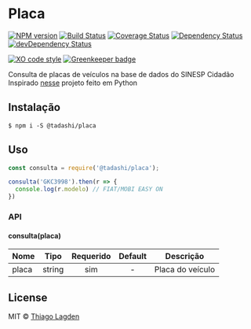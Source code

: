 # Placa

[![NPM version][npm-img]][npm]
[![Build Status][ci-img]][ci]
[![Coverage Status][coveralls-img]][coveralls]
[![Dependency Status][dep-img]][dep]
[![devDependency Status][devDep-img]][devDep]

[![XO code style][xo-img]][xo]
[![Greenkeeper badge][greenkeeper-img]][greenkeeper]


[npm-img]:         https://img.shields.io/npm/v/@tadashi/placa.svg
[npm]:             https://www.npmjs.com/package/@tadashi/placa
[ci-img]:          https://travis-ci.org/lagden/placa.svg
[ci]:              https://travis-ci.org/lagden/placa
[coveralls-img]:   https://coveralls.io/repos/github/lagden/placa/badge.svg?branch=master
[coveralls]:       https://coveralls.io/github/lagden/placa?branch=master
[dep-img]:         https://david-dm.org/lagden/placa.svg
[dep]:             https://david-dm.org/lagden/placa
[devDep-img]:      https://david-dm.org/lagden/placa/dev-status.svg
[devDep]:          https://david-dm.org/lagden/placa#info=devDependencies
[xo-img]:          https://img.shields.io/badge/code_style-XO-5ed9c7.svg
[xo]:              https://github.com/sindresorhus/xo
[greenkeeper-img]: https://badges.greenkeeper.io/lagden/placa.svg
[greenkeeper]:     https://greenkeeper.io/


Consulta de placas de veículos na base de dados do SINESP Cidadão  
Inspirado [nesse](https://github.com/victor-torres/sinesp-client) projeto feito em Python


## Instalação

```
$ npm i -S @tadashi/placa
```


## Uso

```js
const consulta = require('@tadashi/placa');

consulta('GKC3998').then(r => {
  console.log(r.modelo) // FIAT/MOBI EASY ON
})
```


### API

#### consulta(placa)

Nome        | Tipo                 | Requerido | Default           | Descrição
----------- | -------------------- |:---------:|:-----------------:| ------------
placa       | string               | sim       | -                 | Placa do veículo


## License

MIT © [Thiago Lagden](http://lagden.in)

